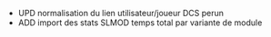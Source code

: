 * UPD normalisation du lien utilisateur/joueur DCS perun
* ADD import des stats SLMOD temps total par variante de module
